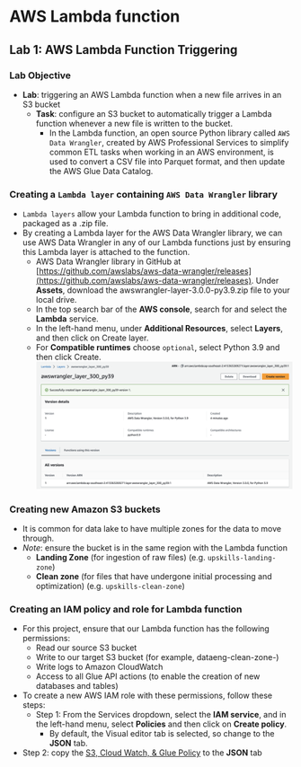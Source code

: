 # AWS Lambda function

## Lab 1: AWS Lambda Function Triggering

### Lab Objective

- **Lab**: triggering an AWS Lambda function when a new file arrives in an S3 bucket
  - **Task**: configure an S3 bucket to automatically trigger a Lambda function whenever a new file is written to the bucket.
    - In the Lambda function, an open source Python library called `AWS Data Wrangler`, created by AWS Professional Services to simplify common ETL tasks when working in an AWS environment, is used to convert a CSV file into Parquet format, and then update the AWS Glue Data Catalog.

### Creating a `Lambda layer` containing `AWS Data Wrangler` library

- `Lambda layers` allow your Lambda function to bring in additional code, packaged as a .zip file.
- By creating a Lambda layer for the AWS Data Wrangler library, we can use AWS Data Wrangler in any of our Lambda functions just by ensuring this Lambda layer is attached to the function.
  - AWS Data Wrangler library in GitHub at [https://github.com/awslabs/aws-data-wrangler/releases](https://github.com/awslabs/aws-data-wrangler/releases). Under **Assets**, download the awswrangler-layer-3.0.0-py3.9.zip file to your local drive.
  - In the top search bar of the **AWS console**, search for and select the **Lambda** service.
  - In the left-hand menu, under **Additional Resources**, select **Layers**, and then click on Create layer.
  - For **Compatible runtimes** choose `optional`, select Python 3.9 and then click Create.
    <img src="../.././assets/img/c3_aws_lambda_layer.png">

### Creating new Amazon S3 buckets

- It is common for data lake to have multiple zones for the data to move through.
- _Note_: ensure the bucket is in the same region with the Lambda function
  - **Landing Zone** (for ingestion of raw files) (e.g. `upskills-landing-zone`)
  - **Clean zone** (for files that have undergone initial processing and optimization) (e.g. `upskills-clean-zone`)

### Creating an IAM policy and role for Lambda function

- For this project, ensure that our Lambda function has the following permissions:
  - Read our source S3 bucket
  - Write to our target S3 bucket (for example, dataeng-clean-zone-<initials>)
  - Write logs to Amazon CloudWatch
  - Access to all Glue API actions (to enable the creation of new databases and tables)
- To create a new AWS IAM role with these permissions, follow these steps:
  - Step 1: From the Services dropdown, select the **IAM service**, and in the left-hand menu, select **Policies** and then click on **Create policy**.
    - By default, the Visual editor tab is selected, so change to the **JSON** tab.
- Step 2: copy the [S3, Cloud Watch, & Glue Policy](./lab01/DataEngLambdaS3CWGluePolicy.json) to the **JSON** tab
